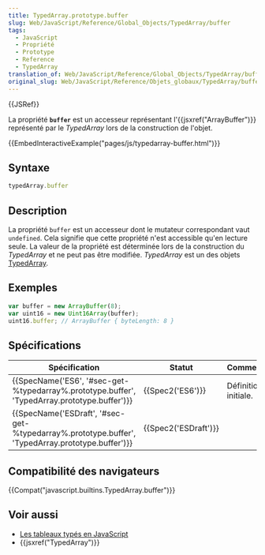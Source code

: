 ```yaml
---
title: TypedArray.prototype.buffer
slug: Web/JavaScript/Reference/Global_Objects/TypedArray/buffer
tags:
  - JavaScript
  - Propriété
  - Prototype
  - Reference
  - TypedArray
translation_of: Web/JavaScript/Reference/Global_Objects/TypedArray/buffer
original_slug: Web/JavaScript/Reference/Objets_globaux/TypedArray/buffer
---
```

{{JSRef}}

La propriété **`buffer`** est un accesseur représentant l'{{jsxref("ArrayBuffer")}} représenté par le _TypedArray_ lors de la construction de l'objet.

{{EmbedInteractiveExample("pages/js/typedarray-buffer.html")}}

## Syntaxe

```js
typedArray.buffer
```

## Description

La propriété `buffer` est un accesseur dont le mutateur correspondant vaut `undefined`. Cela signifie que cette propriété n'est accessible qu'en lecture seule. La valeur de la propriété est déterminée lors de la construction du _TypedArray_ et ne peut pas être modifiée. _TypedArray_ est un des objets [TypedArray](/fr/docs/Web/JavaScript/Reference/Objets_globaux/TypedArray#Les_objets_TypedArray).

## Exemples

```js
var buffer = new ArrayBuffer(8);
var uint16 = new Uint16Array(buffer);
uint16.buffer; // ArrayBuffer { byteLength: 8 }
```

## Spécifications

| Spécification                                                                                                                    | Statut                       | Commentaires         |
| -------------------------------------------------------------------------------------------------------------------------------- | ---------------------------- | -------------------- |
| {{SpecName('ES6', '#sec-get-%typedarray%.prototype.buffer', 'TypedArray.prototype.buffer')}}     | {{Spec2('ES6')}}         | Définition initiale. |
| {{SpecName('ESDraft', '#sec-get-%typedarray%.prototype.buffer', 'TypedArray.prototype.buffer')}} | {{Spec2('ESDraft')}} |                      |

## Compatibilité des navigateurs

{{Compat("javascript.builtins.TypedArray.buffer")}}

## Voir aussi

- [Les tableaux typés en JavaScript](/fr/docs/Web/JavaScript/Tableaux_typés)
- {{jsxref("TypedArray")}}
